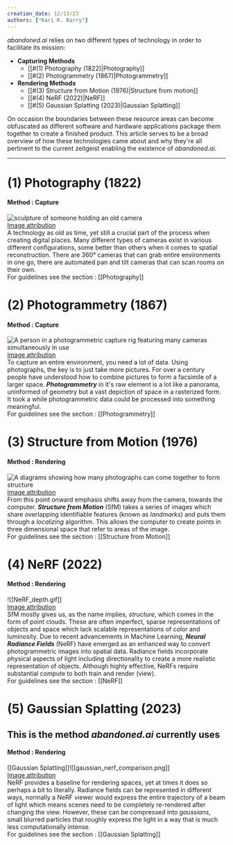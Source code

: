```yaml
---
creation_date: 12/13/23
authors: ["Kari K. Barry"]
---
```


*abandoned.ai* relies on two different types of technology in order to facilitate its mission:
- **Capturing Methods**
	- [[#(1) Photography (1822)|Photography]]
	- [[#(2) Photogrammetry (1867)|Photogrammetry]]
- **Rendering Methods**
	- [[#(3) Structure from Motion (1976)|Structure from motion]]
	- [[#(4) NeRF (2022)|NeRF]]
	- [[#(5) Gaussian Splatting (2023)|Gaussian Splatting]]

On occasion the boundaries between these resource areas can become obfuscated as different software and hardware applications package them together to create a finished product. This article serves to be a broad overview of how these technologies came about and why they're all pertinent to the current zeitgeist enabling the existence of *abandoned.ai*.

---

# (1) Photography (1822)
#### Method : Capture
![sculpture of someone holding an old camera](https://upload.wikimedia.org/wikipedia/commons/thumb/2/20/%D0%97%D0%B4%D0%B0%D0%BD%D0%B8%D0%B5_%D0%BA%D0%B8%D0%BD%D0%BE%D1%82%D0%B5%D0%B0%D1%82%D1%80%D0%B0_%C2%AB%D0%97%D0%BD%D0%B0%D0%BC%D1%8F%C2%BB_%28%D0%A7%D0%B5%D0%BB%D1%8F%D0%B1%D0%B8%D0%BD%D1%81%D0%BA%29_f008.jpg/640px-%D0%97%D0%B4%D0%B0%D0%BD%D0%B8%D0%B5_%D0%BA%D0%B8%D0%BD%D0%BE%D1%82%D0%B5%D0%B0%D1%82%D1%80%D0%B0_%C2%AB%D0%97%D0%BD%D0%B0%D0%BC%D1%8F%C2%BB_%28%D0%A7%D0%B5%D0%BB%D1%8F%D0%B1%D0%B8%D0%BD%D1%81%D0%BA%29_f008.jpg) 
<br/>
[Image attribution](https://commons.wikimedia.org/wiki/File:%D0%97%D0%B4%D0%B0%D0%BD%D0%B8%D0%B5_%D0%BA%D0%B8%D0%BD%D0%BE%D1%82%D0%B5%D0%B0%D1%82%D1%80%D0%B0_%C2%AB%D0%97%D0%BD%D0%B0%D0%BC%D1%8F%C2%BB_(%D0%A7%D0%B5%D0%BB%D1%8F%D0%B1%D0%B8%D0%BD%D1%81%D0%BA)_f008.jpg)
<br/>
A technology as old as time, yet still a crucial part of the process when creating digital places. Many different types of cameras exist in various different configurations, some better than others when it comes to spatial reconstruction. There are 360° cameras that can grab entire environments in one go, there are automated pan and tilt cameras that can scan rooms on their own. <br/>
For guidelines see the section : [[Photography]]

# (2) Photogrammetry (1867)
#### Method : Capture
![A person in a photogrammetric capture rig featuring many cameras simultaneously in use](https://upload.wikimedia.org/wikipedia/commons/thumb/9/98/Esper_LightCage_photogrammetry_camera_rig.jpg/640px-Esper_LightCage_photogrammetry_camera_rig.jpg) 
<br/>
[Image attribution](https://commons.wikimedia.org/wiki/File:Esper_LightCage_photogrammetry_camera_rig.jpg)
<br/>
To capture an entire environment, you need a lot of data. Using photographs, the key is to just take more pictures. For over a century people have understood how to combine pictures to form a facsimile of a larger space. ***Photogrammetry*** in it's raw element is a lot like a panorama, uninformed of geometry but a vast depiction of space in a rasterized form. It took a while photogrammetric data could be processed into something meaningful. <br/>
For guidelines see the section : [[Photogrammetry]]

# (3) Structure from Motion (1976)
#### Method : Rendering
![A diagrams showing how many photographs can come together to form structure](https://www.cs.cornell.edu/~snavely/bundler/images/Colosseum.jpg) 
<br/>
[Image attribution](https://www.cs.cornell.edu/~snavely/bundler/)
<br/>
From this point onward emphasis shifts away from the camera, towards the computer. ***Structure from Motion*** (SfM) takes a series of images which share overlapping identifiable features (known as *landmarks*) and puts them through a *localizing* algorithm. This allows the computer to create points in three dimensional space that refer to areas of the image.<br/>
For guidelines see the section : [[Structure from Motion]]

# (4) NeRF (2022)
#### Method : Rendering
![[NeRF_depth.gif]]
<br/>
[Image attribution](https://www.matthewtancik.com/nerf)
<br/>
SfM mostly gives us, as the name implies, *structure*, which comes in the form of point clouds. These are often imperfect, sparse representations of objects and space which lack scalable representations of color and luminosity. Due to recent advancements in Machine Learning, ***Neural Radiance Fields*** (NeRF) have emerged as an enhanced way to convert photogrammetric images into spatial data. Radiance fields incorporate physical aspects of light including directionality to create a more realistic representation of objects. Although highly effective, NeRFs require substantial compute to both train and render (view).<br/>
For guidelines see the section : [[NeRF]]

# (5) Gaussian Splatting (2023)
## This is the method *abandoned.ai* currently uses
#### Method : Rendering
[[Gaussian Splatting]]![[gaussian_nerf_comparison.png]]
<br/>
[Image attribution](https://repo-sam.inria.fr/fungraph/3d-gaussian-splatting/)
<br/>
NeRF provides a baseline for rendering spaces, yet at times it does so perhaps a bit to literally. Radiance fields can be represented in different ways, normally a NeRF viewer would express the entire trajectory of a beam of light which means scenes need to be completely re-rendered after changing the view. However, these can be compressed into *gaussians*, small blurred particles that roughly express the light in a way that is much less computationally intense.<br/>
For guidelines see the section : [[Gaussian Splatting]]